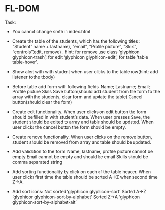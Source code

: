 # FL-DOM
Task:
 - You cannot change smth in index.html
 - Create the table of the students, which  has the following titles : “Student”(name + lastname), “email”, “Profile picture”, “Skils”, “controls”(edit, remove) . Hint:
  for remove use class ‘glyphicon glyphicon-trash’;
  for edit ‘glyphicon glyphicon-edit’;
  for table ‘table table-hover’.
 
 - Show alert with with student when user clicks to the table row(hint: add listener to the tbody)
 - Before table add form with following fields:
  Name;
  Lastname;
  Email;
  Profile picture
  Skils
  Save button(should add student from the form to the array with the students, clear form and update the table)
  Cancel button(should clear the form)

 - Create edit functionality. When user clicks on edit button the form should be filled in with student’s data. When user presses Save, the student should be edited to array and table should be updated. When user clicks the cancel button the form should be empty.
 - Create remove functionality. When user clicks on the remove button, student should be removed from array and table should be updated.
 - Add validation to the form:
  Name, lastname, profile picture cannot be empty
  Email cannot be empty and should be email
  Skills should be comma separated string
 - Add sorting functionality by click on each of the table header. When user clicks first time the table should be sorted A->Z when second time Z->A.
 - Add sort icons: 
  Not sorted ‘glyphicon glyphicon-sort’
  Sorted A->Z ‘glyphicon glyphicon-sort-by-alphabet’
  Sorted Z->A ‘glyphicon glyphicon-sort-by-alphabet-alt’
